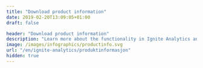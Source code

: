 ```yaml
---
title: "Download product information"
date: 2019-02-20T13:09:05+01:00
draft: false

header: "Download product information"
description: "Learn more about the functionality in Ignite Analytics and how the platform can help you and your business"
image: /images/infographics/productinfo.svg
url: "/en/ignite-analytics/produktinformasjon"
hidden: true
---
```


<script>

  hbspt.forms.create({

                portalId: "4304957",

                formId: "8f2b93f7-bc8d-4bab-a5c4-98862e986fa0"

});

</script>